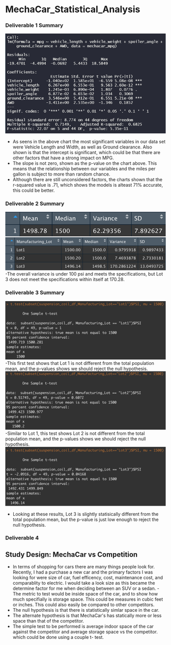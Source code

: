 # MechaCar_Statistical_Analysis

### Deliverable 1 Summary

![Multiple Linear Regression on MPG](Images/mpg_line_regres_summary.png)

- As seens in the above chart the most significant variables in our data set were Vehicle Length and Width, as well as Ground clearance. Also shown is that the intercept is 
significant, which could be that there are other factors that have a strong impact on MPG.
- The slope is not zero, shown as the p-value on the chart above. This means that the relationship between our variables and the miles per gallon is subject to more than random 
chance.
- Although there are still unconsidered factors, the charts shown that the r-squared value is .71, which shows the models is alteast 71% accurate, this could be better. 

### Deliverable 2 Summary

![Suspension Coil Total Summary](Images/total_summary.png)
![Suspension Coil Lot Summary](Images/lot_summary.png)
-The overall variance is under 100 psi and meets the specifications, but Lot 3 does not meet the specifications within itself at 170.28. 

### Deliverable 3 Summary

![Test 1](Images/test1.png)
-This first test shows that Lot 1 is not different from the total population mean, and the p-values shows we should reject the null hypothesis. 
![Test 2](Images/test2.png)
-Similar to Lot 1, this test shows Lot 2 is not different from the total population mean, and the p-values shows we should reject the null hypothesis. 
![Test 3](Images/test3.png)
- Looking at these results, Lot 3 is slightly statisically different from the total population mean, but the p-value is just low enough to reject the null hypothesis. 

### Deliverable 4
## Study Design: MechaCar vs Competition 

- In terms of shopping for cars there are many things people look for. Recently, I had a purchase a new car and the primary factors I was looking for were size of car, fuel 
efficency, cost, maintenance cost, and comparablity to electric. I would take a look size as this became the determine factor for me when deciding between an SUV or a sedan. 
-The metric to test would be inside space of the car, and to show how much specifially is storage space. This could be measures in cubic feet or inches. This could also easily 
be compared to other competitors.
- The null hypothesis is that there is statistically simlar space in the car. 
- The alternate hypothesis is that MechaCar's has statically more or less space than that of the competitor. 
- The simple test to be performed is average indoor space of the car against the competitor and average storage space vs the competitor. which could be done using a couple t-
test. 

